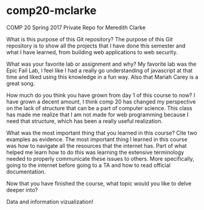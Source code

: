 # comp20-mclarke
COMP 20 Spring 2017 Private Repo for Meredith Clarke

What is this purpose of this Git repository?
The purpose of this Git repository is to show all the projects that I have done this semester and what I have learned, from building web applications to web security. 

What was your favorite lab or assignment and why?
My favorite lab was the Epic Fail Lab, I feel like I had a really go understanding of javascript at that time and liked using this knowledge in a fun way. Also that Mariah Carey is a great song.

How much do you think you have grown from day 1 of this course to now?
I have grown a decent amount, I think comp 20 has changed my perspective on the lack of structure that can be a part of computer science. This class has made me realize that I am not made for web programming because I need that structure, which has been a really useful realization. 

What was the most important thing that you learned in this course? Cite two examples as evidence.
The most important thing I learned in this course was how to navigate all the resources that the internet has. Part of what helped me learn how to do this was learning the extensive terminology needed to properly communicate these issues to others. More specifically, going to the internet before going to a TA and how to read official documentation.

Now that you have finished the course, what topic would you like to delve deeper into?

Data and information vizualization!